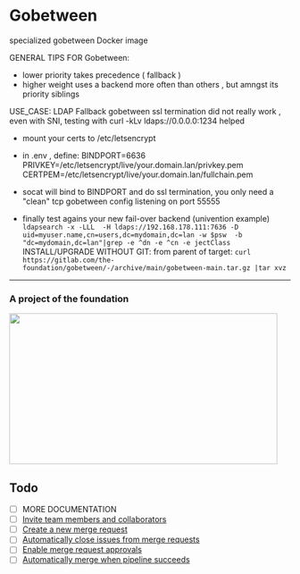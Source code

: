 # Gobetween


specialized gobetween Docker image

GENERAL TIPS FOR Gobetween:
 * lower priority takes precedence  ( fallback )
 * higher weight uses a backend more often than others , but amngst its priority siblings

USE_CASE: LDAP Fallback
gobetween ssl termination did not really work , even with SNI,
testing with curl -kLv ldaps://0.0.0.0:1234 helped

* mount your certs to /etc/letsencrypt
* in .env  , define:
  BINDPORT=6636
  PRIVKEY=/etc/letsencrypt/live/your.domain.lan/privkey.pem
  CERTPEM=/etc/letsencrypt/live/your.domain.lan/fullchain.pem

* socat will bind to BINDPORT and do ssl termination,
  you only need a "clean" tcp gobetween config listening on port 55555
 * finally test agains your new fail-over backend (univention example)
  `ldapsearch -x -LLL  -H ldaps://192.168.178.111:7636 -D uid=myuser.name,cn=users,dc=mydomain,dc=lan -w $psw  -b "dc=mydomain,dc=lan"|grep -e ^dn -e ^cn -e jectClass`
INSTALL/UPGRADE WITHOUT GIT: from parent of target: `curl https://gitlab.com/the-foundation/gobetween/-/archive/main/gobetween-main.tar.gz |tar xvz`
---

<h3>A project of the foundation</h3>
<a href="https://the-foundation.gitlab.io/"><div><img src="https://hcxi2.2ix.ch/gitlab/the-foundation/gotbetween/README.md/logo.jpg" width="480" height="270"/></div></a>


## Todo
- [ ] MORE DOCUMENTATION
- [ ] [Invite team members and collaborators](https://docs.gitlab.com/ee/user/project/members/)
- [ ] [Create a new merge request](https://docs.gitlab.com/ee/user/project/merge_requests/creating_merge_requests.html)
- [ ] [Automatically close issues from merge requests](https://docs.gitlab.com/ee/user/project/issues/managing_issues.html#closing-issues-automatically)
- [ ] [Enable merge request approvals](https://docs.gitlab.com/ee/user/project/merge_requests/approvals/)
- [ ] [Automatically merge when pipeline succeeds](https://docs.gitlab.com/ee/user/project/merge_requests/merge_when_pipeline_succeeds.html)
